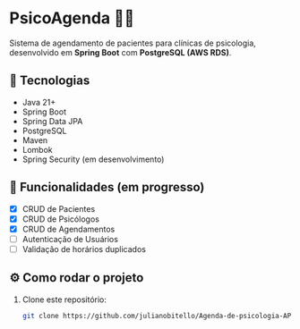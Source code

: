 # PsicoAgenda 🧠📅

Sistema de agendamento de pacientes para clínicas de psicologia, desenvolvido em **Spring Boot** com **PostgreSQL (AWS RDS)**.

## 🚀 Tecnologias
- Java 21+
- Spring Boot
- Spring Data JPA
- PostgreSQL
- Maven
- Lombok
- Spring Security (em desenvolvimento)

## 📌 Funcionalidades (em progresso)
- [x] CRUD de Pacientes
- [x] CRUD de Psicólogos
- [x] CRUD de Agendamentos
- [ ] Autenticação de Usuários
- [ ] Validação de horários duplicados

## ⚙️ Como rodar o projeto

1. Clone este repositório:
   ```bash
   git clone https://github.com/julianobitello/Agenda-de-psicologia-API.git
